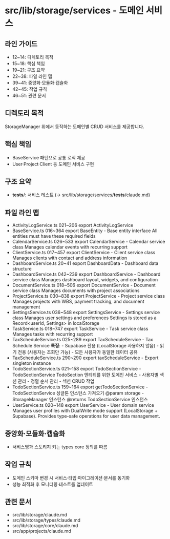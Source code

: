 # src/lib/storage/services - 도메인 서비스

## 라인 가이드
- 12~14: 디렉토리 목적
- 15~18: 핵심 책임
- 19~21: 구조 요약
- 22~38: 파일 라인 맵
- 39~41: 중앙화·모듈화·캡슐화
- 42~45: 작업 규칙
- 46~51: 관련 문서

## 디렉토리 목적
StorageManager 위에서 동작하는 도메인별 CRUD 서비스를 제공합니다.

## 핵심 책임
- BaseService 패턴으로 공통 로직 제공
- User·Project·Client 등 도메인 서비스 구현

## 구조 요약
- __tests__/: 서비스 테스트 (→ src/lib/storage/services/__tests__/claude.md)

## 파일 라인 맵
- ActivityLogService.ts 021~206 export ActivityLogService
- BaseService.ts 016~364 export BaseEntity - Base entity interface All entities must have these required fields
- CalendarService.ts 026~533 export CalendarService - Calendar service class Manages calendar events with recurring support
- ClientService.ts 017~457 export ClientService - Client service class Manages clients with contact and address information
- DashboardService.ts 20~41 export DashboardData - Dashboard data structure
- DashboardService.ts 042~239 export DashboardService - Dashboard service class Manages dashboard layout, widgets, and configuration
- DocumentService.ts 018~506 export DocumentService - Document service class Manages documents with project associations
- ProjectService.ts 030~838 export ProjectService - Project service class Manages projects with WBS, payment tracking, and document management
- SettingsService.ts 036~548 export SettingsService - Settings service class Manages user settings and preferences Settings is stored as a Record<userId, Settings> in localStorage
- TaskService.ts 018~747 export TaskService - Task service class Manages tasks with recurring support
- TaxScheduleService.ts 025~289 export TaxScheduleService - Tax Schedule Service **특징**: - Supabase 전용 (LocalStorage 사용하지 않음) - 읽기 전용 (사용자는 조회만 가능) - 모든 사용자가 동일한 데이터 공유
- TaxScheduleService.ts 290~290 export taxScheduleService - Export singleton instance
- TodoSectionService.ts 021~158 export TodoSectionService - TodoSectionService TodoSection 엔티티를 위한 도메인 서비스 - 사용자별 섹션 관리 - 정렬 순서 관리 - 섹션 CRUD 작업
- TodoSectionService.ts 159~164 export getTodoSectionService - TodoSectionService 싱글톤 인스턴스 가져오기 @param storage - StorageManager 인스턴스 @returns TodoSectionService 인스턴스
- UserService.ts 020~148 export UserService - User domain service Manages user profiles with DualWrite mode support (LocalStorage + Supabase). Provides type-safe operations for user data management.

## 중앙화·모듈화·캡슐화
- 서비스명과 스토리지 키는 types·core 정의를 따름

## 작업 규칙
- 도메인 스키마 변경 시 서비스·타입·마이그레이션·문서를 동기화
- 성능 최적화 후 모니터링·테스트를 업데이트

## 관련 문서
- src/lib/storage/claude.md
- src/lib/storage/types/claude.md
- src/lib/storage/core/claude.md
- src/app/projects/claude.md
